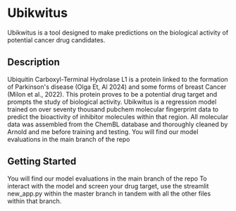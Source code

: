 # Ubikwitus
Ubikwitus is a tool designed to make predictions on the biological activity of potential cancer drug candidates.

## Description
Ubiquitin Carboxyl-Terminal Hydrolase L1 is a protein linked to the formation of Parkinson's disease (Olga Et, Al 2024) and some forms of breast Cancer (Milon et al., 2022). This protein proves to be a potential drug target and prompts the study of biological activity. Ubikwitus is a regression model trained on over seventy thousand pubchem molecular fingerprint data to predict the bioactivity of inhibitor molecules within that region. All molecular data was assembled from the ChemBL database and thoroughly cleaned by Arnold and me before training and testing. You will find our model evaluations in the main branch of the repo

## Getting Started
You will find our model evaluations in the main branch of the repo
To interact with the model and screen your drug target, use the streamlit new_app.py within the master branch in tandem with all the other files within that branch.
